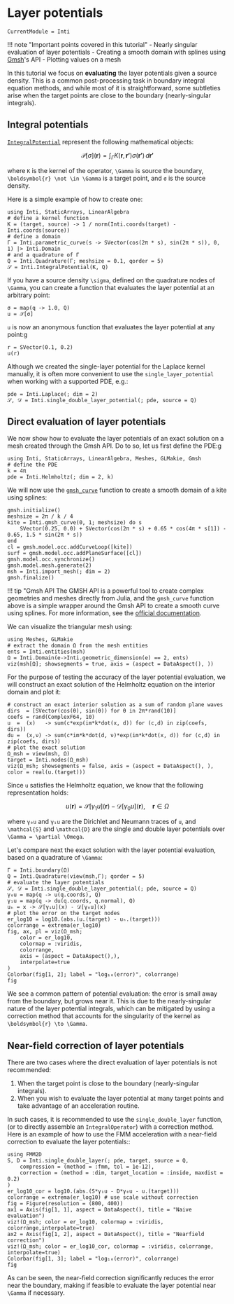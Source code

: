 # Layer potentials

```@meta
CurrentModule = Inti
```

!!! note "Important points covered in this tutorial"
    - Nearly singular evaluation of layer potentials
    - Creating a smooth domain with splines using [Gmsh](https://gmsh.info/)'s
    API
    - Plotting values on a mesh

In this tutorial we focus on **evaluating** the layer potentials given a source
density. This is a common post-processing task in boundary integral equation
methods, and while most of it is straightforward, some subtleties arise when the
target points are close to the boundary (nearly-singular integrals). 

## Integral potentials

[`IntegralPotential`](@ref) represent the following mathematical objects:

```math
\mathcal{P}[\sigma](\boldsymbol{r}) = \int_{\Gamma} K(\boldsymbol{r}, \boldsymbol{r'}) \sigma(\boldsymbol{r'}) \, d\boldsymbol{r'}
```

where ``K`` is the kernel of the operator, ``\Gamma`` is source the boundary,
``\boldsymbol{r} \not \in \Gamma`` is a target point, and `σ` is the source
density.

Here is a simple example of how to create one:

```@example layer_potentials
using Inti, StaticArrays, LinearAlgebra
# define a kernel function
K = (target, source) -> 1 / norm(Inti.coords(target) - Inti.coords(source))
# define a domain
Γ = Inti.parametric_curve(s -> SVector(cos(2π * s), sin(2π * s)), 0, 1) |> Inti.Domain
# and a quadrature of Γ
Q = Inti.Quadrature(Γ; meshsize = 0.1, qorder = 5)
𝒮 = Inti.IntegralPotential(K, Q)
```

If you have a source density ``\sigma``, defined on the quadrature nodes of
``\Gamma``, you can create a function that evaluates the layer potential at an
arbitrary point:

```@example layer_potentials
σ = map(q -> 1.0, Q)
u = 𝒮[σ]
```

`u` is now an anonymous function that evaluates the layer potential at any point:g

```@example layer_potentials
r = SVector(0.1, 0.2)
u(r)
```

Although we created the single-layer potential for the Laplace kernel manually,
it is often more convenient to use the `single_layer_potential` when working
with a supported PDE, e.g.:

```@example layer_potentials
pde = Inti.Laplace(; dim = 2)
𝒮, 𝒟 = Inti.single_double_layer_potential(; pde, source = Q)
```

## Direct evaluation of layer potentials

We now show how to evaluate the layer potentials of an exact solution on a mesh
created through the Gmsh API. Do to so, let us first define the PDE:g

```@example layer_potentials
using Inti, StaticArrays, LinearAlgebra, Meshes, GLMakie, Gmsh
# define the PDE
k = 4π
pde = Inti.Helmholtz(; dim = 2, k)
```

We will now use the [`gmsh_curve`](@ref) function to create a smooth domain of a
kite using splines:

```@example layer_potentials
gmsh.initialize()
meshsize = 2π / k / 4 
kite = Inti.gmsh_curve(0, 1; meshsize) do s
    SVector(0.25, 0.0) + SVector(cos(2π * s) + 0.65 * cos(4π * s[1]) - 0.65, 1.5 * sin(2π * s))
end
cl = gmsh.model.occ.addCurveLoop([kite])
surf = gmsh.model.occ.addPlaneSurface([cl])
gmsh.model.occ.synchronize()
gmsh.model.mesh.generate(2)
msh = Inti.import_mesh(; dim = 2)
gmsh.finalize()
```

!!! tip "Gmsh API
    The GMSH API is a powerful tool to create complex geometries and meshes
    directly from Julia, and the `gmsh_curve` function above is a simple wrapper
    around the Gmsh API to create a smooth curve using splines. For more
    information, see the [official
    documentation](https://gmsh.info/doc/texinfo/gmsh.html#Gmsh-application-programming-interface).

We can visualize the triangular mesh using:

```@example layer_potentials
using Meshes, GLMakie
# extract the domain Ω from the mesh entities
ents = Inti.entities(msh)
Ω = Inti.Domain(e->Inti.geometric_dimension(e) == 2, ents)
viz(msh[Ω]; showsegments = true, axis = (aspect = DataAspect(), ))
```

For the purpose of testing the accuracy of the layer potential evaluation, we
will construct an exact solution of the Helmholtz equation on the interior
domain and plot it:

```@example layer_potentials
# construct an exact interior solution as a sum of random plane waves
dirs  = [SVector(cos(θ), sin(θ)) for θ in 2π*rand(10)]
coefs = rand(ComplexF64, 10)
u  =  (x)   -> sum(c*exp(im*k*dot(x, d)) for (c,d) in zip(coefs, dirs))
du =  (x,ν) -> sum(c*im*k*dot(d, ν)*exp(im*k*dot(x, d)) for (c,d) in zip(coefs, dirs))
# plot the exact solution
Ω_msh = view(msh, Ω)
target = Inti.nodes(Ω_msh)
viz(Ω_msh; showsegments = false, axis = (aspect = DataAspect(), ), color = real(u.(target)))
```

Since `u` satisfies the Helmholtz equation, we know that the following
representation holds:

```math
u(\boldsymbol{r}) = \mathcal{S}[\gamma_1 u](\boldsymbol{r}) - \mathcal{D}[\gamma_0 u](\boldsymbol{r}), \quad \boldsymbol{r} \in \Omega
```

where `γ₀u` and `γ₁u` are the Dirichlet and Neumann traces of `u`, and
``\mathcal{S}`` and ``\mathcal{D}`` are the single and double layer potentials
over ``\Gamma = \partial \Omega``.

Let's compare next the exact solution with the layer potential evaluation, based
on a quadrature of ``\Gamma``:

```@example layer_potentials
Γ = Inti.boundary(Ω)
Q = Inti.Quadrature(view(msh,Γ); qorder = 5)
# evaluate the layer potentials
𝒮, 𝒟 = Inti.single_double_layer_potential(; pde, source = Q)
γ₀u = map(q -> u(q.coords), Q)
γ₁u = map(q -> du(q.coords, q.normal), Q)
uₕ = x -> 𝒮[γ₁u](x) - 𝒟[γ₀u](x)
# plot the error on the target nodes
er_log10 = log10.(abs.(u.(target) - uₕ.(target)))
colorrange = extrema(er_log10)
fig, ax, pl = viz(Ω_msh;
    color = er_log10,
    colormap = :viridis,
    colorrange,
    axis = (aspect = DataAspect(),), 
    interpolate=true
)
Colorbar(fig[1, 2]; label = "log₁₀(error)", colorrange)
fig
```

We see a common pattern of potential evaluation: the error is small away from
the boundary, but grows near it. This is due to the nearly-singular nature of
the layer potential integrals, which can be mitigated by using a correction
method that accounts for the singularity of the kernel as ``\boldsymbol{r} \to
\Gamma``.

## Near-field correction of layer potentials

There are two cases where the direct evaluation of layer potentials is not
recommended:

1. When the target point is close to the boundary (nearly-singular integrals).
2. When you wish to evaluate the layer potential at many target points and take
   advantage of an acceleration routine.

In such cases, it is recommended to use the `single_double_layer` function, (or
to directly assemble an `IntegralOperator`) with a correction method. Here is an
example of how to use the FMM acceleration with a near-field correction to
evaluate the layer potentials::

```@example layer_potentials
using FMM2D
S, D = Inti.single_double_layer(; pde, target, source = Q,
    compression = (method = :fmm, tol = 1e-12),
    correction = (method = :dim, target_location = :inside, maxdist = 0.2)
)
er_log10_cor = log10.(abs.(S*γ₁u - D*γ₀u - u.(target)))
colorrange = extrema(er_log10) # use scale without correction
fig = Figure(resolution = (800, 400))
ax1 = Axis(fig[1, 1], aspect = DataAspect(), title = "Naive evaluation")
viz!(Ω_msh; color = er_log10, colormap = :viridis, colorrange,interpolate=true)
ax2 = Axis(fig[1, 2], aspect = DataAspect(), title = "Nearfield correction")
viz!(Ω_msh; color = er_log10_cor, colormap = :viridis, colorrange, interpolate=true)
Colorbar(fig[1, 3]; label = "log₁₀(error)", colorrange)
fig
```

As can be seen, the near-field correction significantly reduces the error near
the boundary, making if feasible to evaluate the layer potential near ``\Gamma``
if necessary.
